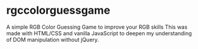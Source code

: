 # rgccolorguessgame
A simple RGB Color Guessing Game to improve your RGB skills
This was made with HTML/CSS and vanilla JavaScript to deepen my understanding of DOM manipulation without jQuery.
